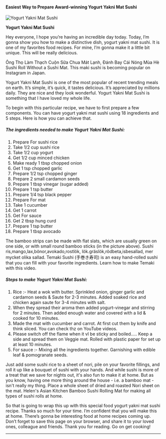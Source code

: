             

#### Easiest Way to Prepare Award-winning Yogurt Yakni Mat Sushi

![Yogurt Yakni Mat Sushi](https://img-global.cpcdn.com/recipes/40b0a8e7139c6c01/751x532cq70/yogurt-yakni-mat-sushi-recipe-main-photo.jpg)

**Yogurt Yakni Mat Sushi**

Hey everyone, I hope you’re having an incredible day today. Today, I’m gonna show you how to make a distinctive dish, yogurt yakni mat sushi. It is one of my favorites food recipes. For mine, I’m gonna make it a little bit unique. This will be really delicious.

Ông Thọ Làm Thạch Cuộn Sữa Chua Mát Lạnh, Đánh Bay Cái Nóng Mùa Hè Sushi Roll Without a Sushi Mat. This maki sushi is becoming popular on Instagram in Japan.

Yogurt Yakni Mat Sushi is one of the most popular of recent trending meals on earth. It’s simple, it’s quick, it tastes delicious. It’s appreciated by millions daily. They are nice and they look wonderful. Yogurt Yakni Mat Sushi is something that I have loved my whole life.

To begin with this particular recipe, we have to first prepare a few components. You can have yogurt yakni mat sushi using 18 ingredients and 5 steps. Here is how you can achieve that.

##### The ingredients needed to make Yogurt Yakni Mat Sushi:

1.  Prepare For sushi rice
2.  Take 1/2 cup sushi rice
3.  Take 1/2 cup yogurt
4.  Get 1/2 cup minced chicken
5.  Make ready 1 tbsp chopped onion
6.  Get 1 tsp chopped garlic
7.  Prepare 1/2 tsp chopped ginger
8.  Prepare 2 small cardamon seeds
9.  Prepare 1 tbsp vinegar (sugar added)
10.  Prepare 1 tsp butter
11.  Prepare 1/4 tsp black pepper
12.  Prepare For mat
13.  Take 1 cucumber
14.  Get 1 carrot
15.  Get For sauce
16.  Get 2 tbsp hung curd
17.  Prepare 1 tsp butter
18.  Prepare 1 tbsp avocado

The bamboo strips can be made with flat slats, which are usually green on one side, or with small round bamboo sticks (in the picture above). Sushi ris,mango,lax,bönor,avokado,rostlök, lök.gräslök,rödbeta,isbesallad, mer mycket olika sallad. Temaki Sushi (手巻き寿司) is an easy hand-rolled sushi that you can fill with your favorite ingredients. Learn how to make Temaki with this video.

##### Steps to make Yogurt Yakni Mat Sushi:

1.  Rice :- Heat a wok with butter. Sprinkled onion, ginger garlic and cardamon seeds & Saute for 2-3 minutes. Added soaked rice and chicken again saute for 3-4 minutes with salt.
2.  When they spread their aroma then added yogurt-vinegar and stirring for 2 minutes. Then added enough water and covered with a lid & cooked for 10 minutes.
3.  Made the mat with cucumber and carrot. At first cut them by knife and think sliced. You can check thz on YouTube videos.
4.  Please switch off the flame when it vl be sticky and boiled….. Keep a side and spread them on Veggie mat. Rolled with plastic paper for set up at least 10 minutes.
5.  For sauce :- Mixing all the ingredients together. Garnishing with edible leaf & pomogranate seeds.

Just add some sushi rice to a sheet of nori, pile on your favorite fillings, and roll it up like a bouquet of sushi with your hands. And while sushi is more of a treat that we save for nights out, it's also fun to make it at home. But as you know, having one more thing around the house - i.e. a bamboo mat - isn't really my thing. Place a whole sheet of dried and roasted Nori sheet on the mat. Helen's Asian Kitchen Bamboo Sushi Rolling Mat for making all types of sushi rolls at home.

So that is going to wrap this up with this special food yogurt yakni mat sushi recipe. Thanks so much for your time. I’m confident that you will make this at home. There’s gonna be interesting food at home recipes coming up. Don’t forget to save this page on your browser, and share it to your loved ones, colleague and friends. Thank you for reading. Go on get cooking!

* * *